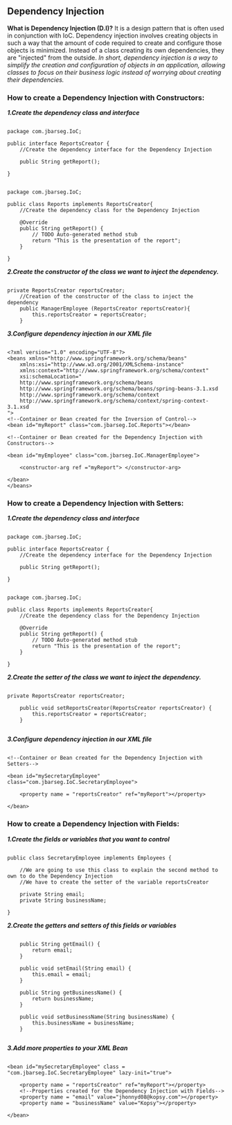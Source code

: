 ## Dependency Injection

**What is Dependency Injection (D.I)?** It is a design pattern that is often used in conjunction with IoC. Dependency injection involves creating objects in such a way that the amount of code required to create and configure those objects is minimized. Instead of a class creating its own dependencies, they are "injected" from the outside. _In short, dependency injection is a way to simplify the creation and configuration of objects in an application, allowing classes to focus on their business logic instead of worrying about creating their dependencies._

### **How to create a Dependency Injection with Constructors:**

**_1.Create the dependency class and interface_**

```

package com.jbarseg.IoC;

public interface ReportsCreator {
    //Create the dependency interface for the Dependency Injection

    public String getReport();

}

```
```

package com.jbarseg.IoC;

public class Reports implements ReportsCreator{
    //Create the dependency class for the Dependency Injection

    @Override
    public String getReport() {
        // TODO Auto-generated method stub
        return "This is the presentation of the report";
    }

}

```

**_2.Create the constructor of the class we want to inject the dependency._**

```

private ReportsCreator reportsCreator;
    //Creation of the constructor of the class to inject the dependency
    public ManagerEmployee (ReportsCreator reportsCreator){
        this.reportsCreator = reportsCreator;
    }

```

**_3.Configure dependency injection in our XML file_**

```

<?xml version="1.0" encoding="UTF-8"?>
<beans xmlns="http://www.springframework.org/schema/beans"
    xmlns:xsi="http://www.w3.org/2001/XMLSchema-instance"
    xmlns:context="http://www.springframework.org/schema/context"
    xsi:schemaLocation="
    http://www.springframework.org/schema/beans
    http://www.springframework.org/schema/beans/spring-beans-3.1.xsd
    http://www.springframework.org/schema/context
    http://www.springframework.org/schema/context/spring-context-3.1.xsd
">
<!--Container or Bean created for the Inversion of Control-->
<bean id="myReport" class="com.jbarseg.IoC.Reports"></bean>

<!--Container or Bean created for the Dependency Injection with Constructors-->

<bean id="myEmployee" class="com.jbarseg.IoC.ManagerEmployee">

    <constructor-arg ref ="myReport"> </constructor-arg>

</bean>
</beans>

```

### **How to create a Dependency Injection with Setters:**

**_1.Create the dependency class and interface_**

```

package com.jbarseg.IoC;

public interface ReportsCreator {
    //Create the dependency interface for the Dependency Injection

    public String getReport();

}

```
```

package com.jbarseg.IoC;

public class Reports implements ReportsCreator{
    //Create the dependency class for the Dependency Injection

    @Override
    public String getReport() {
        // TODO Auto-generated method stub
        return "This is the presentation of the report";
    }

}

```

**_2.Create the setter of the class we want to inject the dependency._**

```

private ReportsCreator reportsCreator;

    public void setReportsCreator(ReportsCreator reportsCreator) {
        this.reportsCreator = reportsCreator;
    }


```

**_3.Configure dependency injection in our XML file_**

```

<!--Container or Bean created for the Dependency Injection with Setters-->

<bean id="mySecretaryEmployee" class="com.jbarseg.IoC.SecretaryEmployee">

    <property name = "reportsCreator" ref="myReport"></property>

</bean>

```
### **How to create a Dependency Injection with Fields:**

**_1.Create the fields or variables that you want to control_**

```

public class SecretaryEmployee implements Employees {

    //We are going to use this class to explain the second method to own to do the Dependency Injection
    //We have to create the setter of the variable reportsCreator

    private String email;
    private String businessName;

}

```

**_2.Create the getters and setters of this fields or variables_**

```

    public String getEmail() {
        return email;
    }

    public void setEmail(String email) {
        this.email = email;
    }

    public String getBusinessName() {
        return businessName;
    }

    public void setBusinessName(String businessName) {
        this.businessName = businessName;
    }


```

**_3.Add more properties to your XML Bean_**

```

<bean id="mySecretaryEmployee" class = "com.jbarseg.IoC.SecretaryEmployee" lazy-init="true">

    <property name = "reportsCreator" ref="myReport"></property>
    <!--Properties created for the Dependency Injection with Fields-->
    <property name = "email" value="jhonnyd08@kopsy.com"></property>
    <property name = "businessName" value="Kopsy"></property>

</bean>

```
